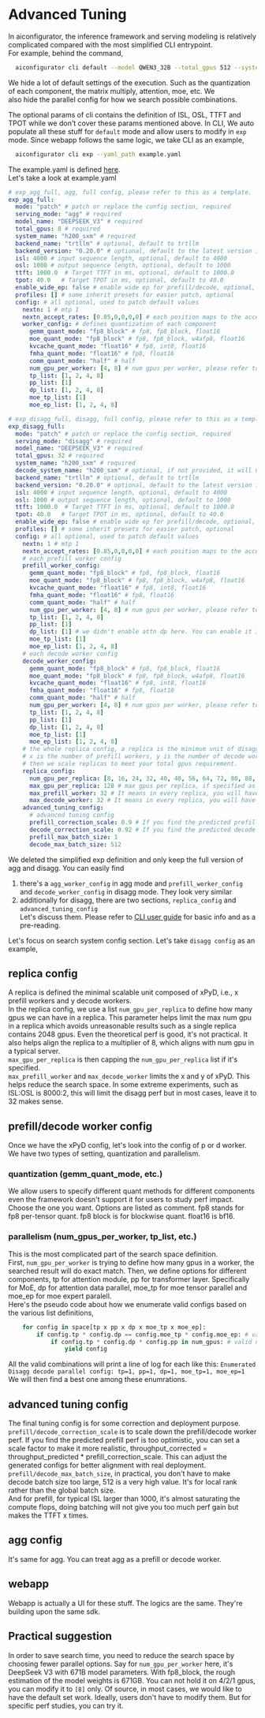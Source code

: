 # Advanced Tuning
In aiconfigurator, the inference framework and serving modeling is relatively complicated compared with the most simplified CLI entrypoint.  
For example, behind the command,
```bash
  aiconfigurator cli default --model QWEN3_32B --total_gpus 512 --system h200_sxm
```
We hide a lot of default settings of the execution. Such as the quantization of each component, the matrix multiply, attention, moe, etc. We  
also hide the parallel config for how we search possible combinations.  

The optional params of cli contains the definition of ISL, OSL, TTFT and TPOT while we don't cover these params mentioned above. In CLI, We auto populate all these stuff for `default` mode and allow users to modify in `exp` mode. Since webapp follows the same logic, we take CLI as an example,
```bash
  aiconfigurator cli exp --yaml_path example.yaml
```
The example.yaml is defined [here](../src/aiconfigurator/cli/example.yaml).  
Let's take a look at example.yaml
```yaml
# exp_agg_full, agg, full config, please refer to this as a template.
exp_agg_full:
  mode: "patch" # patch or replace the config section, required
  serving_mode: "agg" # required
  model_name: "DEEPSEEK_V3" # required
  total_gpus: 8 # required
  system_name: "h200_sxm" # required
  backend_name: "trtllm" # optional, default to trtllm
  backend_version: "0.20.0" # optional, default to the latest version in the database
  isl: 4000 # input sequence length, optional, default to 4000
  osl: 1000 # output sequence length, optional, default to 1000
  ttft: 1000.0  # Target TTFT in ms, optional, default to 1000.0
  tpot: 40.0   # Target TPOT in ms, optional, default to 40.0
  enable_wide_ep: false # enable wide ep for prefill/decode, optional, default to false
  profiles: [] # some inherit presets for easier patch, optional
  config: # all optional, used to patch default values
    nextn: 1 # mtp 1
    nextn_accept_rates: [0.85,0,0,0,0] # each position maps to the accept rate of the ith draft token, nextn 1 will only use the first draft token accept rate.
    worker_config: # defines quantization of each component
      gemm_quant_mode: "fp8_block" # fp8, fp8_block, float16
      moe_quant_mode: "fp8_block" # fp8, fp8_block, w4afp8, float16
      kvcache_quant_mode: "float16" # fp8, int8, float16
      fmha_quant_mode: "float16" # fp8, float16
      comm_quant_mode: "half" # half
      num_gpu_per_worker: [4, 8] # num gpus per worker, please refer to enumerate_parallel_config in pareto_analysis.py
      tp_list: [1, 2, 4, 8]
      pp_list: [1]
      dp_list: [1, 2, 4, 8]
      moe_tp_list: [1]
      moe_ep_list: [1, 2, 4, 8]

# exp_disagg_full, disagg, full config, please refer to this as a template.
exp_disagg_full:
  mode: "patch" # patch or replace the config section, required
  serving_mode: "disagg" # required
  model_name: "DEEPSEEK_V3" # required
  total_gpus: 32 # required
  system_name: "h200_sxm" # required
  decode_system_name: "h200_sxm" # optional, if not provided, it will use the same system name as the prefill system.
  backend_name: "trtllm" # optional, default to trtllm
  backend_version: "0.20.0" # optional, default to the latest version in the database
  isl: 4000 # input sequence length, optional, default to 4000
  osl: 1000 # output sequence length, optional, default to 1000
  ttft: 1000.0  # Target TTFT in ms, optional, default to 1000.0
  tpot: 40.0   # Target TPOT in ms, optional, default to 40.0
  enable_wide_ep: false # enable wide ep for prefill/decode, optional, default to false
  profiles: [] # some inherit presets for easier patch, optional
  config: # all optional, used to patch default values
    nextn: 1 # mtp 1
    nextn_accept_rates: [0.85,0,0,0,0] # each position maps to the accept rate of the ith draft token, nextn 1 will only use the first draft token accept rate.
    # each prefill worker config
    prefill_worker_config:
      gemm_quant_mode: "fp8_block" # fp8, fp8_block, float16
      moe_quant_mode: "fp8_block" # fp8, fp8_block, w4afp8, float16
      kvcache_quant_mode: "float16" # fp8, int8, float16
      fmha_quant_mode: "float16" # fp8, float16
      comm_quant_mode: "half" # half
      num_gpu_per_worker: [4, 8] # num gpus per worker, please refer to enumerate_parallel_config in pareto_analysis.py
      tp_list: [1, 2, 4, 8]
      pp_list: [1]
      dp_list: [1] # we didn't enable attn dp here. You can enable it if you want.
      moe_tp_list: [1]
      moe_ep_list: [1, 2, 4, 8]
    # each decode worker config
    decode_worker_config:
      gemm_quant_mode: "fp8_block" # fp8, fp8_block, float16
      moe_quant_mode: "fp8_block" # fp8, fp8_block, w4afp8, float16
      kvcache_quant_mode: "float16" # fp8, int8, float16
      fmha_quant_mode: "float16" # fp8, float16
      comm_quant_mode: "half" # half
      num_gpu_per_worker: [4, 8] # num gpus per worker, please refer to enumerate_parallel_config in pareto_analysis.py
      tp_list: [1, 2, 4, 8]
      pp_list: [1]
      dp_list: [1, 2, 4, 8]
      moe_tp_list: [1]
      moe_ep_list: [1, 2, 4, 8]
    # the whole replica config, a replica is the minimum unit of disagg deployment. It contains xPyD workers.
    # x is the number of prefill workers, y is the number of decode workers
    # then we scale replicas to meet your total gpus requirement.
    replica_config:
      num_gpu_per_replica: [8, 16, 24, 32, 40, 48, 56, 64, 72, 80, 88, 96, 104, 112, 120, 128] # It means the searched replica will have total gpus in this list, this list will be capped by max_gpu_per_replica
      max_gpu_per_replica: 128 # max gpus per replica, if specified as 0, it means no limit. Too many gpus per replica will make the prefill/decoder worker pair complicated. no need to be too large.
      max_prefill_worker: 32 # It means in every replica, you will have up to 32 prefill workers, x_max = 32
      max_decode_worker: 32 # It means in every replica, you will have up to 32 decode workers, y_max = 32
    advanced_tuning_config:
      # advanced tuning config
      prefill_correction_scale: 0.9 # If you find the predicted prefill perf is too optimistic, you can set a scale factor to make it more realistic, throughput_corrected = throughput_predicted * prefill_correction_scale
      decode_correction_scale: 0.92 # If you find the predicted decode perf is too optimistic, you can set a scale factor to make it more realistic, throughput_corrected = throughput_predicted * decode_correction_scale
      prefill_max_batch_size: 1
      decode_max_batch_size: 512
```
We deleted the simplified exp definition and only keep the full version of agg and disagg. You can easily find  
1. there's a `agg_worker_config` in agg mode and `prefill_worker_config` and `decode_worker_config` in disagg mode. They look very similar  
2. additionally for disagg, there are two sections, `replica_config` and `advanced_tuning_config`  
Let's discuss them. Please refer to [CLI user guide](cli_user_guide.md) for basic info and as a pre-reading.

Let's focus on search system config section. Let's take `disagg config` as an example,  
## replica config
A replica is defined the minimal scalable unit composed of xPyD, i.e., x prefill workers and y decode workers.  
In the replica config, we use a list `num_gpu_per_replica` to define how many gpus we can have in a replica. This parameter helps 
limit the max num gpu in a replica which avoids unreasonable results such as a single replica contains 2048 gpus. Even the theoretical perf 
is good, it's not practical. It also helps align the replica to a multiplier of 8, which aligns with num gpu in a typical server.  
`max_gpu_per_replica` is then capping the `num_gpu_per_replica` list if it's specified.  
`max_prefill_worker` and `max_decode_worker` limits the x and y of xPyD. This helps reduce the search space. In some extreme experiments, 
such as ISL:OSL is 8000:2, this will limit the disagg perf but in most cases, leave it to 32 makes sense.
## prefill/decode worker config
Once we have the xPyD config, let's look into the config of p or d worker.  
We have two types of setting, quantization and parallelism.
### quantization (gemm_quant_mode, etc.)
We allow users to specify different quant methods for different components even the framework doesn't support it for users to study perf impact. Choose the one you want.
Options are listed as comment. fp8 stands for fp8 per-tensor quant. fp8 block is for blockwise quant. float16 is bf16.
### parallelism (num_gpus_per_worker, tp_list, etc.)
This is the most complicated part of the search space definition.  
First, `num_gpu_per_worker` is trying to define how many gpus in a worker, the searched result will do exact match.
Then, we define options for different components, tp for attention module, pp for transformer layer. Specifically for MoE, dp for attention data parallel, 
moe_tp for moe tensor parallel and moe_ep for moe expert paralell.  
Here's the pseudo code about how we enumerate valid configs based on the various list definitions,
```python
    for config in space[tp x pp x dp x moe_tp x moe_ep]:
        if config.tp * config.dp == config.moe_tp * config.moe_ep: # valid config, ensure the attention module has same gpus as ffn moe module
            if config.tp * config.dp * config.pp in num_gpus: # valid num_gpus
                yield config
```
All the valid combinations will print a line of log for each like this: `Enumerated Disagg decode parallel config: tp=1, pp=1, dp=1, moe_tp=1, moe_ep=1`  
We will then find a best one among these enumrations.
## advanced tuning config
The final tuning config is for some correction and deployment purpose.  
`prefill/decode_correction_scale` is to scale down the prefill/decode worker perf. If you find the predicted prefill perf is too optimistic, you can set a scale factor to make it more realistic, throughput_corrected = throughput_predicted * prefill_correction_scale. This can adjust the generated configs for better alignment with real deployment.  
`prefill/decode_max_batch_size`, in practical, you don't have to make decode batch size too large, 512 is a very high value. It's for local rank rather than the global batch size.  
And for prefill, for typical ISL larger than 1000, it's almost saturating the compute flops, doing batching will not give you too much perf gain but makes the TTFT x times.

## agg config
It's same for agg. You can treat agg as a prefill or decode worker.

## webapp
Webapp is actually a UI for these stuff. The logics are the same. They're building upon the same sdk.

## Practical suggestion
In order to save search time, you need to reduce the search space by choosing fewer parallel options. Say for `num_gpu_per_worker` here, it's DeepSeek V3 with 671B model 
parameters. With fp8_block, the rough estimation of the model weights is 671GB. You can not hold it on 4/2/1 gpus, you can modify it to `[8]` only. 
Of source, in most cases, we would like to have the default set work. Ideally, users don't have to modify them. But for specific perf studies, you can try it.
